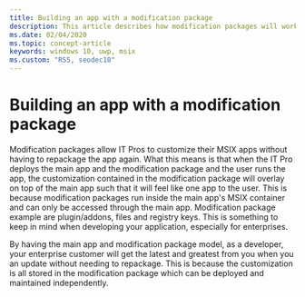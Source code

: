 ```yaml
---
title: Building an app with a modification package 
description: This article describes how modification packages will work with their app when it is packaged as an MSIX 
ms.date: 02/04/2020
ms.topic: concept-article
keywords: windows 10, uwp, msix
ms.custom: "RS5, seodec18"
---
```


# Building an app with a modification package 
Modification packages allow IT Pros to customize their MSIX apps without having to repackage the app again. What this means is that when the IT Pro deploys the main app and the modification package and the user runs the app, the customization contained in the modification package will overlay on top of the main app such that it will feel like one app to the user. This is because modification packages run inside the main app's MSIX container and can only be accessed through the main app. Modification package example are plugin/addons, files and registry keys. This is something to keep in mind when developing your application, especially for enterprises. 

By having the main app and modification package model, as a developer, your enterprise customer will get the latest and greatest from you when you an update without needing to repackage. This is because the customization is all stored in the modification package which can be deployed and maintained independently. 

